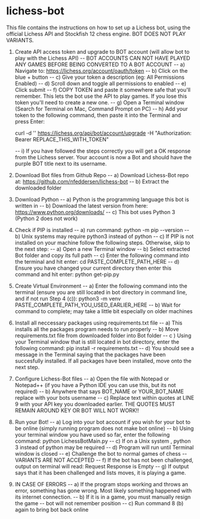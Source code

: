 # lichess-bot

This file contains the instructions on how to set up a Lichess bot, using the official Lichess API and Stockfish 12 chess engine. BOT DOES NOT PLAY VARIANTS.

1) Create API access token and upgrade to BOT account (will allow bot to play with the Lichess API) -- BOT ACCOUNTS CAN NOT HAVE PLAYED ANY GAMES BEFORE BEING CONVERTED TO A BOT ACCOUNT
	--  a) Navigate to: https://lichess.org/account/oauth/token
	--  b) Click on the blue + button
	--  c) Give your token a description (eg: All Permissions Enabled)
	--  d) Scroll down and toggle all permissions to enabled
	--  e) Click submit
	--  f) COPY TOKEN and paste it somewhere safe that you'll remember. This lets the bot use the API to play games. If you lose this token you'll need to create a new one.
	--  g) Open a Terminal window (Search for Terminal on Mac, Command Prompt on PC)
	--  h) Add your token to the following command, then paste it into the Terminal and press Enter: 

	curl -d '' https://lichess.org/api/bot/account/upgrade -H "Authorization: Bearer 	REPLACE_THIS_WITH_TOKEN"
	
	--  i) If you have followed the steps correctly you will get a OK response from the Lichess server. Your account is now a Bot and should have the purple BOT title next to its username.

2) Download Bot files from Github Repo
	--  a) Download Lichess-Bot repo at: https://github.com/nfeddersen/lichess-bot
	--  b) Extract the downloaded folder

3) Download Python
	--  a) Python is the programming language this bot is written in
	--  b) Download the latest version from here: https://www.python.org/downloads/
	--  c) This bot uses Python 3 (Python 2 does not work)

4) Check if PIP is installed
	--  a) run command: python -m pip --version
	--  b) Unix systems may require python3 instead of python
	--  c) If PIP is not installed on your machine follow the following steps. Otherwise, skip to the next step:
		-- a) Open a new Terminal window
		-- b) Select extracted Bot folder and copy its full path
		--  c) Enter the following command into the terminal and hit enter: cd PASTE_COMPLETE_PATH_HERE
		--  d) Ensure you have changed your current directory then enter this command and hit enter:
			python get-pip.py

5) Create Virtual Environment
	-- a) Enter the following command into the terminal (ensure you are still located in bot directory in command line, and if not run Step 4 (c)):
		python3 -m venv PASTE_COMPLETE_PATH_YOU_USED_EARLIER_HERE
	-- b)  Wait for command to complete; may take a little bit especially on older machines

6) Install all neccessary packages using requirements.txt file
	--  a) This installs all the packages program needs to run properly
	--  b) Move requirements.txt file from downloaded folder into Bot folder
	-- c ) Using your Terminal window that is still located in bot directory, enter the following command:
		pip install -r requirements.txt
	--  d) You should see a message in the Terminal saying that the packages have been succesfully installed. If all packages have been installed, move onto the next step.

7) Configure Lichess-Bot files
	--  a) Open the file with Notepad or Notepad++ (if you have a Python IDE you can use this, but its not required)
	--  b) Anywhere that says BOT_NAME or YOUR_BOT_NAME replace with your bots username
	--  c) Replace text within quotes at LINE 9 with your API key you downloaded earlier. THE QUOTES MUST REMAIN AROUND KEY OR BOT WILL NOT WORK!!

8) Run your Bot!
	--  a) Log into your bot account if you wish for your bot to be online (simply running program does not make bot online)
	--  b) Using your terminal window you have used so far, enter the following command:
		python LichessBotMain.py
	--  c) If on a Unix system , python 3 instead of python may be required
	--  d) Program will run until Terminal window is closed
	--  e) Challenge the bot to normal games of chess -- VARIANTS ARE NOT ACCEPTED
	--  f) If the bot has not been challenged, output on terminal will read:
		Request Response is Empty
	--  g) If output says that it has been challenged and lists moves, it is playing a game.

9) IN CASE OF ERRORS
	-- a) If the program stops working and throws an error, something has gone wrong. Most likely something happened with its internet connection.
	--  b) If it is in a game, you must manually resign the game -- bot will not remember position
	--  c) Run command 8 (b) again to bring bot back online
